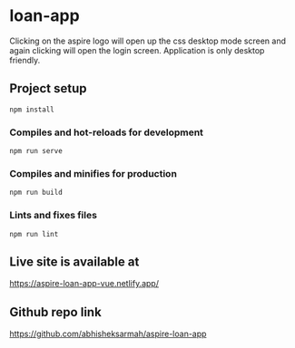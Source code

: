 # loan-app

Clicking on the aspire logo will open up the css desktop mode screen and again clicking will open the login screen. Application is only desktop friendly.

## Project setup

```
npm install
```

### Compiles and hot-reloads for development

```
npm run serve
```

### Compiles and minifies for production

```
npm run build
```

### Lints and fixes files

```
npm run lint
```

## Live site is available at

https://aspire-loan-app-vue.netlify.app/

## Github repo link

https://github.com/abhisheksarmah/aspire-loan-app
